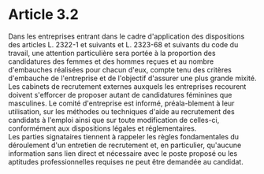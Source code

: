 # Article 3.2

  
Dans les entreprises entrant dans le cadre d'application des dispositions des articles L. 2322-1 et suivants et L. 2323-68 et suivants du code du travail, une attention particulière sera portée à la proportion des candidatures des femmes et des hommes reçues et au nombre d'embauches réalisées pour chacun d'eux, compte tenu des critères d'embauche de l'entreprise et de l'objectif d'assurer une plus grande mixité.   
Les cabinets de recrutement externes auxquels les entreprises recourent doivent s'efforcer de proposer autant de candidatures féminines que masculines. Le comité d'entreprise est informé, préala-blement à leur utilisation, sur les méthodes ou techniques d'aide au recrutement des candidats à l'emploi ainsi que sur toute modification de celles-ci, conformément aux dispositions légales et réglementaires.   
Les parties signataires tiennent à rappeler les règles fondamentales du déroulement d'un entretien de recrutement et, en particulier, qu'aucune information sans lien direct et nécessaire avec le poste proposé ou les aptitudes professionnelles requises ne peut être demandée au candidat.

